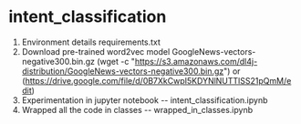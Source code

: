 # intent_classification
1. Environment details requirements.txt
2. Download pre-trained word2vec model GoogleNews-vectors-negative300.bin.gz (wget -c "https://s3.amazonaws.com/dl4j-distribution/GoogleNews-vectors-negative300.bin.gz") or (https://drive.google.com/file/d/0B7XkCwpI5KDYNlNUTTlSS21pQmM/edit)
3. Experimentation in jupyter notebook -- intent_classification.ipynb
4. Wrapped all the code in classes -- wrapped_in_classes.ipynb
